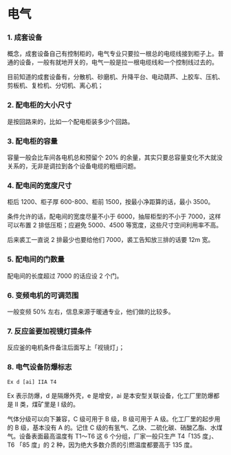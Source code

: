 # 电气

### 1. 成套设备

概念，成套设备自己有控制柜的，电气专业只要拉一根总的电缆线接到柜子上。普通的设备，一般有就地开关的，电气一般是拉一根电缆线和一个控制线过去的。

目前知道的成套设备有，分散机、砂磨机、升降平台、电动葫芦、上胶车、压机、剪板机、复检机、分切机、离心机；

### 2. 配电柜的大小尺寸

是按回路来的，比如一个配电柜装多少个回路。

### 3. 配电柜的容量

容量一般会比车间各电机总和预留个 20% 的余量，其实只要总容量变化不大就没关系的，无非是调拉到各个设备电缆的粗细问题。

### 4. 配电间的宽度尺寸

柜后 1200、柜子厚 600-800、柜前 1500，按最小净距算的话，最小 3500。

条件允许的话，配电间的宽度尽量不小于 6000，抽屉柜型的不小于 7000，这样可以布置 2 排低压柜；应避免 5000、4500 等宽度，这些尺寸空间利用率不高。

后来裘工一直说 2 排最少也要给他们 7000，裘工告知放三排的话要 12m 宽。

### 5. 配电间的门数量

配电间的长度超过 7000 的话应设 2 个门。

### 6. 变频电机的可调范围

一般变频 50% 左右，信息来源于暖通专业，他们做的比较多。

### 7. 反应釜要加视镜灯提条件

反应釜的电机条件备注后面写上「视镜灯」；

### 8. 电气设备防爆标志
	Ex d [ai] IIA T4

Ex 表示防爆，d 是隔爆外壳，e 是增安，ai 是本安型关联设备，化工厂里防爆都是 II 类，煤矿里是 I 级的。

气体分级可以向下兼容，C 级可用于 B 级，B 级可用于 A 级。化工厂里的起步用的 B 级，基本没有 A 的。记住 C 级的有氢气、乙炔、二硫化碳、硝酸乙酯、水煤气。设备表面最高温度有 T1～T6 这 6 个分组，厂家一般只生产 T4「135 度」、T6 「85 度」的 2 种，因为绝大多数介质的引燃温度都要高于 135 度。









